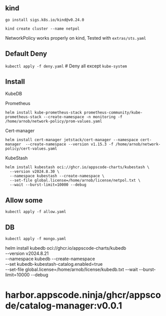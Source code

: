 ## kind
`go install sigs.k8s.io/kind@v0.24.0`

`kind create cluster --name netpol`

NetworkPolicy works properly on kind, Tested with `extras/sts.yaml`

## Default Deny
`kubectl apply -f deny.yaml` # Deny all except `kube-system`

## Install
KubeDB

Prometheus

`helm install kube-prometheus-stack prometheus-community/kube-prometheus-stack --create-namespace -n monitoring -f /home/arnob/network-policy/prom-values.yaml`

Cert-manager

`helm install cert-manager jetstack/cert-manager --namespace cert-manager  --create-namespace --version v1.15.3 -f /home/arnob/network-policy/cert-values.yaml`

KubeStash
```
helm install kubestash oci://ghcr.io/appscode-charts/kubestash \
  --version v2024.8.30 \
  --namespace kubestash --create-namespace \
  --set-file global.license=/home/arnob/license/netpol.txt \
  --wait --burst-limit=10000 --debug
```

## Allow some
`kubectl apply -f allow.yaml`


## DB
`kubectl apply -f mongo.yaml`



helm install kubedb oci://ghcr.io/appscode-charts/kubedb \
  --version v2024.8.21 \
  --namespace kubedb --create-namespace \
  --set kubedb-kubestash-catalog.enabled=true \
  --set-file global.license=/home/arnob/license/kubedb.txt
  --wait --burst-limit=10000 --debug




  # harbor.appscode.ninja/ghcr/appscode/catalog-manager:v0.0.1